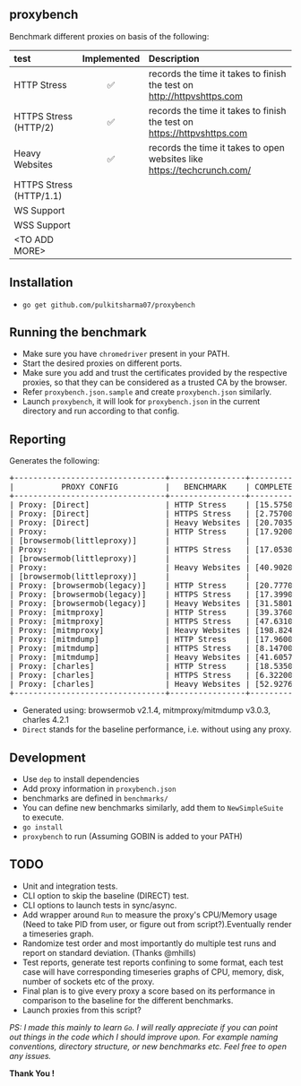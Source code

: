 ## proxybench
Benchmark different proxies on basis of the following:

| test                    |   Implemented       | Description |
|:------------------------|:-------------------:|:------------|
|HTTP Stress              | :white_check_mark:  | records the time it takes to finish the test on http://httpvshttps.com  |
|HTTPS Stress (HTTP/2)    | :white_check_mark:  | records the time it takes to finish the test on https://httpvshttps.com |
| Heavy Websites          | :white_check_mark:  | records the time it takes to open websites like https://techcrunch.com/ |
|HTTPS Stress (HTTP/1.1)  |    ||
|WS Support               |                     ||
|WSS Support         |                     ||
|\<TO ADD MORE\>          |                     ||

## Installation
* `go get github.com/pulkitsharma07/proxybench`

## Running the benchmark
* Make sure you have `chromedriver` present in your PATH.
* Start the desired proxies on different ports.
* Make sure you add and trust the certificates provided by the respective proxies, so that they can be considered as a trusted CA by the browser.
* Refer `proxybench.json.sample` and create `proxybench.json` similarly.
* Launch `proxybench`, it will look for `proxybench.json` in the current directory and run according to that config.

## Reporting
Generates the following:
<pre>
+--------------------------------+----------------+------------------------+
|          PROXY CONFIG          |   BENCHMARK    | COMPLETED IN (SECONDS) |
+--------------------------------+----------------+------------------------+
| Proxy: [Direct]                | HTTP Stress    | [15.575000]            |
| Proxy: [Direct]                | HTTPS Stress   | [2.757000]             |
| Proxy: [Direct]                | Heavy Websites | [20.703525]            |
| Proxy:                         | HTTP Stress    | [17.920000]            |
| [browsermob(littleproxy)]      |                |                        |
| Proxy:                         | HTTPS Stress   | [17.053000]            |
| [browsermob(littleproxy)]      |                |                        |
| Proxy:                         | Heavy Websites | [40.902084]            |
| [browsermob(littleproxy)]      |                |                        |
| Proxy: [browsermob(legacy)]    | HTTP Stress    | [20.777000]            |
| Proxy: [browsermob(legacy)]    | HTTPS Stress   | [17.399000]            |
| Proxy: [browsermob(legacy)]    | Heavy Websites | [31.580184]            |
| Proxy: [mitmproxy]             | HTTP Stress    | [39.376000]            |
| Proxy: [mitmproxy]             | HTTPS Stress   | [47.631000]            |
| Proxy: [mitmproxy]             | Heavy Websites | [198.824246]           |
| Proxy: [mitmdump]              | HTTP Stress    | [17.960000]            |
| Proxy: [mitmdump]              | HTTPS Stress   | [8.147000]             |
| Proxy: [mitmdump]              | Heavy Websites | [41.605729]            |
| Proxy: [charles]               | HTTP Stress    | [18.535000]            |
| Proxy: [charles]               | HTTPS Stress   | [6.322000]             |
| Proxy: [charles]               | Heavy Websites | [52.927620]            |
+--------------------------------+----------------+------------------------+
</pre>
* Generated using: browsermob v2.1.4, mitmproxy/mitmdump v3.0.3, charles 4.2.1
* `Direct` stands for the baseline performance, i.e. without using any proxy.

## Development
* Use `dep` to install dependencies
* Add proxy information in `proxybench.json`
* benchmarks are defined in `benchmarks/`
* You can define new benchmarks similarly, add them to `NewSimpleSuite` to execute.
* `go install`
* `proxybench` to run (Assuming GOBIN is added to your PATH)

## TODO
* Unit and integration tests.
* CLI option to skip the baseline (DIRECT) test.
* CLI options to launch tests in sync/async.
* Add wrapper around `Run` to measure the proxy's CPU/Memory usage (Need to take PID from user, or figure out from script?).Eventually render a timeseries graph.
* Randomize test order and most importantly do multiple test runs and report on standard deviation. (Thanks @mhills)
* Test reports, generate test reports confining to some format, each test case will have corresponding timeseries graphs of CPU, memory, disk, number of sockets etc of the proxy.
* Final plan is to give every proxy a score based on its performance in comparison to the baseline for the different benchmarks.
* Launch proxies from this script?


*PS: I made this mainly to learn `Go`. I will really appreciate if you can point out things in the code which I should improve upon. For example naming conventions, directory structure, or new benchmarks etc. Feel free to open any issues.*

**Thank You !**
